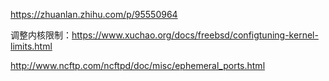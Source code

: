 https://zhuanlan.zhihu.com/p/95550964



调整内核限制：https://www.xuchao.org/docs/freebsd/configtuning-kernel-limits.html

http://www.ncftp.com/ncftpd/doc/misc/ephemeral_ports.html

